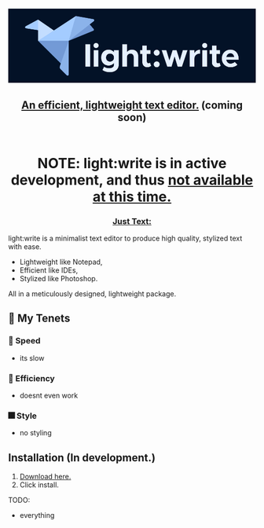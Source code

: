 <p align="center"><a href="" target="_blank" rel="noreferrer noopener"><img width="700" alt="light:write logo" src=".\assets\images\lw_dark.png"></a></p>

## 
<h2 align="center">
<a rel="noreferrer noopener" href="#">An efficient, lightweight text editor.</a>
(coming soon)
<br/><br/>
</h2>

<h1 align="center">NOTE: light:write is in active development, and thus <ins>not available at this time.</ins></h1>

<h3 align="center"><ins>Just Text:</ins></h3>
<p>light:write is a minimalist text editor to produce high quality, stylized text with ease.</p>

- Lightweight like Notepad,
- Efficient like IDEs,
- Stylized like Photoshop.

All in a meticulously designed, lightweight package.
## 🦢 My Tenets

### 🚀 Speed
- its slow

### 🌠 Efficiency
- doesnt even work

### 🎆 Style
- no styling

## Installation (In development.)
1. <a rel="noreferrer noopener" href="#">Download here.</a>
2. Click install.

TODO:
- everything